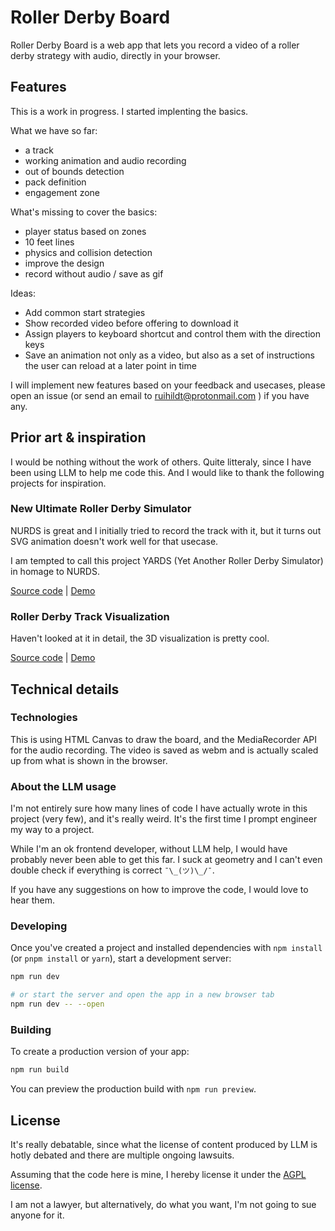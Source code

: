 # Roller Derby Board

Roller Derby Board is a web app that lets you record a video of a roller derby strategy with audio, directly in your browser.

## Features

This is a work in progress. I started implenting the basics.

What we have so far:

- a track
- working animation and audio recording
- out of bounds detection
- pack definition
- engagement zone

What's missing to cover the basics:

- player status based on zones
- 10 feet lines
- physics and collision detection
- improve the design
- record without audio / save as gif

Ideas:

- Add common start strategies
- Show recorded video before offering to download it
- Assign players to keyboard shortcut and control them with the direction keys
- Save an animation not only as a video, but also as a set of instructions the user can reload at a later point in time

I will implement new features based on your feedback and usecases, please open an issue (or send an email to ruihildt@protonmail.com ) if you have any.

## Prior art & inspiration

I would be nothing without the work of others. Quite litteraly, since I have been using LLM to help me code this. And I would like to thank the following projects for inspiration.

### New Ultimate Roller Derby Simulator

NURDS is great and I initially tried to record the track with it, but it turns out SVG animation doesn't work well for that usecase.

I am tempted to call this project YARDS (Yet Another Roller Derby Simulator) in homage to NURDS.

[Source code](https://github.com/fa-bien/nurds) | [Demo](https://nurds.space/)

### Roller Derby Track Visualization

Haven't looked at it in detail, the 3D visualization is pretty cool.

[Source code](https://github.com/webdingens/track-viz) | [Demo](https://trackviz.netlify.app/)

## Technical details

### Technologies

This is using HTML Canvas to draw the board, and the MediaRecorder API for the audio recording. The video is saved as webm and is actually scaled up from what is shown in the browser.

### About the LLM usage

I'm not entirely sure how many lines of code I have actually wrote in this project (very few), and it's really weird. It's the first time I prompt engineer my way to a project.

While I'm an ok frontend developer, without LLM help, I would have probably never been able to get this far. I suck at geometry and I can't even double check if everything is correct `¯\_(ツ)\_/¯`.

If you have any suggestions on how to improve the code, I would love to hear them.

### Developing

Once you've created a project and installed dependencies with `npm install` (or `pnpm install` or `yarn`), start a development server:

```bash
npm run dev

# or start the server and open the app in a new browser tab
npm run dev -- --open
```

### Building

To create a production version of your app:

```bash
npm run build
```

You can preview the production build with `npm run preview`.

## License

It's really debatable, since what the license of content produced by LLM is hotly debated and there are multiple ongoing lawsuits.

Assuming that the code here is mine, I hereby license it under the [AGPL license](https://www.gnu.org/licenses/agpl-3.0.en.html).

I am not a lawyer, but alternatively, do what you want, I'm not going to sue anyone for it.
